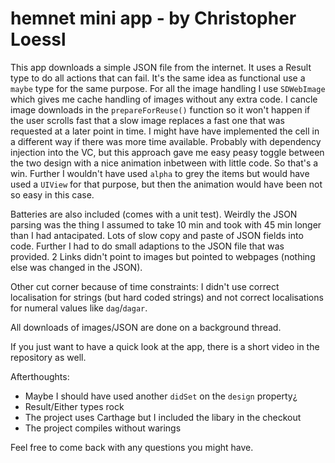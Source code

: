 # hemnet mini app - by Christopher Loessl

This app downloads a simple JSON file from the internet. It uses a Result<T> type to do all actions that can fail. It's the same idea as functional use a `maybe` type for the same purpose.
For all the image handling I use `SDWebImage` which gives me cache handling of images without any extra code. I cancle image downloads in the `prepareForReuse()` function so it won't happen if the user scrolls fast that a slow image replaces a fast one that was requested at a later point in time.
I might have have implemented the cell in a different way if there was more time available. Probably with dependency injection into the VC, but this approach gave me easy peasy toggle between the two design with a nice animation inbetween with little code. So that's a win.
Further I wouldn't have used `alpha` to grey the items but would have used a `UIView` for that purpose, but then the animation would have been not so easy in this case.

Batteries are also included (comes with a unit test). Weirdly the JSON parsing was the thing I assumed to take 10 min and took with 45 min longer than I had antacipated. Lots of slow copy and paste of JSON fields into code.
Further I had to do small adaptions to the JSON file that was provided. 2 Links didn't point to images but pointed to webpages (nothing else was changed in the JSON).

Other cut corner because of time constraints: I didn't use correct localisation for strings (but hard coded strings) and not correct localisations for numeral values like `dag`/`dagar`.

All downloads of images/JSON are done on a background thread.

If you just want to have a quick look at the app, there is a short video in the repository as well.


Afterthoughts:
- Maybe I should have used another `didSet` on the `design` property¿
- Result/Either types rock
- The project uses Carthage but I included the libary in the checkout
- The project compiles without warings


Feel free to come back with any questions you might have.
